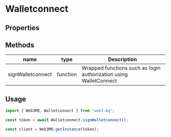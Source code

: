 # Walletconnect

## Properties

## Methods

| name              | type     | Description                                                       |
| ----------------- | -------- | ----------------------------------------------------------------- |
| signWalletconnect | function | Wrapped functions such as login authorization using WalletConnect |

## Usage

```ts
import { Web3MQ, Walletconnect } from "web3-mq";

const token = await Walletconnect.signWalletconnect();

const client = Web3MQ.getInstance(token);
```
